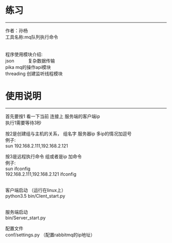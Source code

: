 # 练习
----
作者：孙杨<br>
工具名称:mq队列执行命令<br>
<br>
<br>
程序使用模块介绍:<br>
   json            复杂数据传输<br>
   pika            mq的操作api模块<br>
   threading       创建监听线程模块<br>



# 使用说明
---

首先要按1 看一下当前 连接上 服务端的客户端ip<br>
执行1需要等待3秒<br>

按2是创建组与主机的关系， 组名字 服务器ip  多ip的情况加逗号<br>
例子:<br>
sun 192.168.2.111,192.168.2.121<br>

按3是远程执行命令  组或者是ip 加命令<br>
例子:<br>
sun ifconfig<br>
192.168.2.111,192.168.2.121 ifconfig<br>
<br>

客户端启动   （运行在linux上）<br>
python3.5 bin/Clent_start.py<br>
<br>

服务端启动<br>
bin/Server_start.py<br>

配置文件<br>
conf/settings.py            （配置rabbitmq的ip地址）<br>
